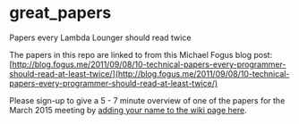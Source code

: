 great_papers
============

Papers every Lambda Lounger should read twice

The papers in this repo are linked to from this Michael Fogus blog post:
[http://blog.fogus.me/2011/09/08/10-technical-papers-every-programmer-should-read-at-least-twice/](http://blog.fogus.me/2011/09/08/10-technical-papers-every-programmer-should-read-at-least-twice/)

Please sign-up to give a 5 - 7 minute overview of one of the papers for the March 2015 meeting by [adding your name to the wiki page here](https://github.com/lambdalounge/great_papers/wiki).
